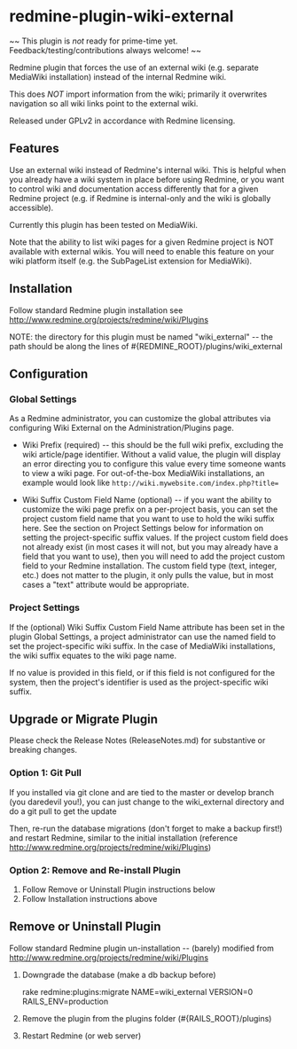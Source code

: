 # redmine-plugin-wiki-external

~~ This plugin is *not* ready for prime-time yet. Feedback/testing/contributions always welcome! ~~

Redmine plugin that forces the use of an external wiki (e.g. separate MediaWiki installation) instead of the internal Redmine wiki.

This does *NOT* import information from the wiki; primarily it overwrites navigation so all wiki links point to the external wiki.

Released under GPLv2 in accordance with Redmine licensing.

## Features

Use an external wiki instead of Redmine's internal wiki. This is helpful when you already have a wiki system in place before using Redmine,
or you want to control wiki and documentation access differently that for a given Redmine project (e.g. if Redmine is internal-only and
the wiki is globally accessible).

Currently this plugin has been tested on MediaWiki.

Note that the ability to list wiki pages for a given Redmine project is NOT available with external wikis. You will need to enable
this feature on your wiki platform itself (e.g. the SubPageList extension for MediaWiki).

## Installation

Follow standard Redmine plugin installation see http://www.redmine.org/projects/redmine/wiki/Plugins

NOTE: the directory for this plugin must be named "wiki_external" -- the path should be along the lines of #{REDMINE_ROOT}/plugins/wiki_external

## Configuration

### Global Settings

As a Redmine administrator, you can customize the global attributes via configuring Wiki External on the Administration/Plugins page.

* Wiki Prefix (required) -- this should be the full wiki prefix, excluding the wiki article/page identifier. Without a 
  valid value, the plugin will display an error directing you to configure this value every time someone wants to view a wiki page. 
  For out-of-the-box MediaWiki installations, an example would look like `http://wiki.mywebsite.com/index.php?title=`
  
* Wiki Suffix Custom Field Name (optional) -- if you want the ability to customize the wiki page prefix on a per-project basis, 
  you can set the project custom field name that you want to use to hold the wiki suffix here. See the section on Project Settings 
  below for information on setting the project-specific suffix values. If the project custom field does not already exist (in most
  cases it will not, but you may already have a field that you want to use), then you will need to add the project custom 
  field to your Redmine installation. The custom field type (text, integer, etc.) does not matter to the plugin, it only pulls
  the value, but in most cases a "text" attribute would be appropriate. 

### Project Settings

If the (optional) Wiki Suffix Custom Field Name attribute has been set in the plugin Global Settings, a project
administrator can use the named field to set the project-specific wiki suffix. In the case of MediaWiki installations, 
the wiki suffix equates to the wiki page name. 

If no value is provided in this field, or if this field is not configured for the system, then the project's identifier 
is used as the project-specific wiki suffix.

## Upgrade or Migrate Plugin

Please check the Release Notes (ReleaseNotes.md) for substantive or breaking changes.

### Option 1: Git Pull
If you installed via git clone and are tied to the master or develop branch (you daredevil you!), you can just change to 
the wiki_external directory and do a git pull to get the update

Then, re-run the database migrations (don't forget to make a backup first!) and restart Redmine, similar to the initial 
installation (reference http://www.redmine.org/projects/redmine/wiki/Plugins)

### Option 2: Remove and Re-install Plugin
1. Follow Remove or Uninstall Plugin instructions below
2. Follow Installation instructions above
   
## Remove or Uninstall Plugin

Follow standard Redmine plugin un-installation -- (barely) modified from http://www.redmine.org/projects/redmine/wiki/Plugins

1. Downgrade the database (make a db backup before)

   rake redmine:plugins:migrate NAME=wiki_external VERSION=0 RAILS_ENV=production

2. Remove the plugin from the plugins folder (#{RAILS_ROOT}/plugins)

3. Restart Redmine (or web server)